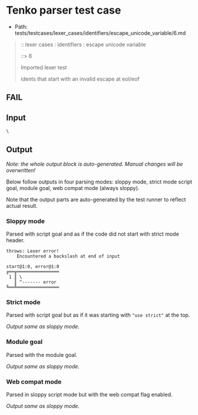 # Tenko parser test case

- Path: tests/testcases/lexer_cases/identifiers/escape_unicode_variable/6.md

> :: lexer cases : identifiers : escape unicode variable
>
> ::> 6
>
> Imported lexer test
>
> idents that start with an invalid escape at eol/eof

## FAIL

## Input

`````js
\
`````

## Output

_Note: the whole output block is auto-generated. Manual changes will be overwritten!_

Below follow outputs in four parsing modes: sloppy mode, strict mode script goal, module goal, web compat mode (always sloppy).

Note that the output parts are auto-generated by the test runner to reflect actual result.

### Sloppy mode

Parsed with script goal and as if the code did not start with strict mode header.

`````
throws: Lexer error!
    Encountered a backslash at end of input

start@1:0, error@1:0
╔══╦════════════════
 1 ║ \
   ║ ^------- error
╚══╩════════════════

`````

### Strict mode

Parsed with script goal but as if it was starting with `"use strict"` at the top.

_Output same as sloppy mode._

### Module goal

Parsed with the module goal.

_Output same as sloppy mode._

### Web compat mode

Parsed in sloppy script mode but with the web compat flag enabled.

_Output same as sloppy mode._
